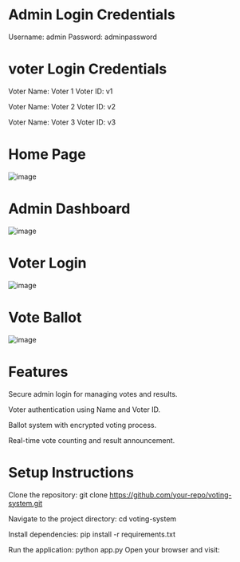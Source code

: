 # **Admin Login Credentials** 
Username: admin
Password: adminpassword

# **voter Login Credentials** 
Voter Name: Voter 1
Voter ID: v1

Voter Name: Voter 2
Voter ID: v2

Voter Name: Voter 3
Voter ID: v3


# **Home Page**
![image](https://github.com/user-attachments/assets/882239bf-7222-4f54-8de8-bf6427dfe44a)

# **Admin Dashboard**
![image](https://github.com/user-attachments/assets/acf4b0f7-8439-4ece-874d-46a627cd73dd)

# **Voter Login**
![image](https://github.com/user-attachments/assets/6c475a44-c9a2-4ce6-a0cd-0da533bd9fdc)


# **Vote Ballot**
![image](https://github.com/user-attachments/assets/425d13a1-cc84-41e7-8879-0fde6a8e5f34)

# **Features**

Secure admin login for managing votes and results.

Voter authentication using Name and Voter ID.

Ballot system with encrypted voting process.

Real-time vote counting and result announcement.


# **Setup Instructions**
Clone the repository:
git clone https://github.com/your-repo/voting-system.git

Navigate to the project directory:
cd voting-system

Install dependencies:
pip install -r requirements.txt

Run the application:
python app.py
Open your browser and visit:
